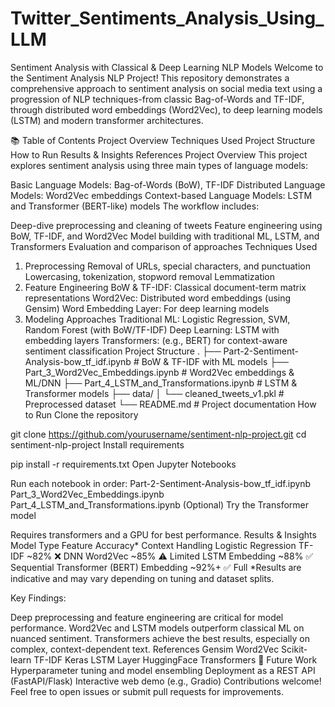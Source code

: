 # Twitter_Sentiments_Analysis_Using_LLM

Sentiment Analysis with Classical & Deep Learning NLP Models
Welcome to the Sentiment Analysis NLP Project!
This repository demonstrates a comprehensive approach to sentiment analysis on social media text using a progression of NLP techniques-from classic Bag-of-Words and TF-IDF, through distributed word embeddings (Word2Vec), to deep learning models (LSTM) and modern transformer architectures.

📚 Table of Contents
Project Overview
Techniques Used
Project Structure
How to Run
Results & Insights
References
Project Overview
This project explores sentiment analysis using three main types of language models:

Basic Language Models: Bag-of-Words (BoW), TF-IDF
Distributed Language Models: Word2Vec embeddings
Context-based Language Models: LSTM and Transformer (BERT-like) models
The workflow includes:

Deep-dive preprocessing and cleaning of tweets
Feature engineering using BoW, TF-IDF, and Word2Vec
Model building with traditional ML, LSTM, and Transformers
Evaluation and comparison of approaches
Techniques Used
1. Preprocessing
Removal of URLs, special characters, and punctuation
Lowercasing, tokenization, stopword removal
Lemmatization
2. Feature Engineering
BoW & TF-IDF: Classical document-term matrix representations
Word2Vec: Distributed word embeddings (using Gensim)
Word Embedding Layer: For deep learning models
3. Modeling Approaches
Traditional ML: Logistic Regression, SVM, Random Forest (with BoW/TF-IDF)
Deep Learning: LSTM with embedding layers
Transformers: (e.g., BERT) for context-aware sentiment classification
Project Structure
.
├── Part-2-Sentiment-Analysis-bow_tf_idf.ipynb      # BoW & TF-IDF with ML models
├── Part_3_Word2Vec_Embeddings.ipynb                # Word2Vec embeddings & ML/DNN
├── Part_4_LSTM_and_Transformations.ipynb           # LSTM & Transformer models
├── data/
│   └── cleaned_tweets_v1.pkl                       # Preprocessed dataset
└── README.md                                       # Project documentation
How to Run
Clone the repository

git clone https://github.com/yourusername/sentiment-nlp-project.git
cd sentiment-nlp-project
Install requirements

pip install -r requirements.txt
Open Jupyter Notebooks

Run each notebook in order:
Part-2-Sentiment-Analysis-bow_tf_idf.ipynb
Part_3_Word2Vec_Embeddings.ipynb
Part_4_LSTM_and_Transformations.ipynb
(Optional) Try the Transformer model

Requires transformers and a GPU for best performance.
Results & Insights
Model Type	Feature	Accuracy*	Context Handling
Logistic Regression	TF-IDF	~82%	❌
DNN	Word2Vec	~85%	⚠️ Limited
LSTM	Embedding	~88%	✅ Sequential
Transformer (BERT)	Embedding	~92%+	✅ Full
*Results are indicative and may vary depending on tuning and dataset splits.

Key Findings:

Deep preprocessing and feature engineering are critical for model performance.
Word2Vec and LSTM models outperform classical ML on nuanced sentiment.
Transformers achieve the best results, especially on complex, context-dependent text.
References
Gensim Word2Vec
Scikit-learn TF-IDF
Keras LSTM Layer
HuggingFace Transformers
🚀 Future Work
Hyperparameter tuning and model ensembling
Deployment as a REST API (FastAPI/Flask)
Interactive web demo (e.g., Gradio)
Contributions welcome!
Feel free to open issues or submit pull requests for improvements.

